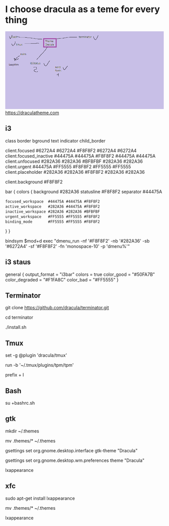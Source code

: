 # I choose dracula as a teme for every thing

![dracula scheme](schema.png)
<https://draculatheme.com>

## i3

class border bground text indicator child_border

client.focused #6272A4 #6272A4 #F8F8F2 #6272A4 #6272A4
client.focused_inactive #44475A #44475A #F8F8F2 #44475A #44475A
client.unfocused #282A36 #282A36 #BFBFBF #282A36 #282A36
client.urgent #44475A #FF5555 #F8F8F2 #FF5555 #FF5555
client.placeholder #282A36 #282A36 #F8F8F2 #282A36 #282A36

client.background #F8F8F2

bar {
colors {
background #282A36
statusline #F8F8F2
separator #44475A

    focused_workspace  #44475A #44475A #F8F8F2
    active_workspace   #282A36 #44475A #F8F8F2
    inactive_workspace #282A36 #282A36 #BFBFBF
    urgent_workspace   #FF5555 #FF5555 #F8F8F2
    binding_mode       #FF5555 #FF5555 #F8F8F2

}
}

bindsym \$mod+d exec "dmenu_run -nf '#F8F8F2' -nb '#282A36' -sb '#6272A4' -sf '#F8F8F2' -fn 'monospace-10' -p 'dmenu%'"

## i3 staus

general {
output_format = "i3bar"
colors = true
color_good = "#50FA7B"
color_degraded = "#F1FA8C"
color_bad = "#FF5555"
}

## Terminator

git clone <https://github.com/dracula/terminator.git>

cd terminator

./install.sh

## Tmux

set -g @plugin 'dracula/tmux'

run -b '~/.tmux/plugins/tpm/tpm'

prefix + I

## Bash

su +bashrc.sh

## gtk

mkdir ~/.themes

mv .themes/\* ~/.themes

gsettings set org.gnome.desktop.interface gtk-theme "Dracula"

gsettings set org.gnome.desktop.wm.preferences theme "Dracula"

lxappearance

## xfc

sudo apt-get install lxappearance

mv .themes/\* ~/.themes

lxappearance
